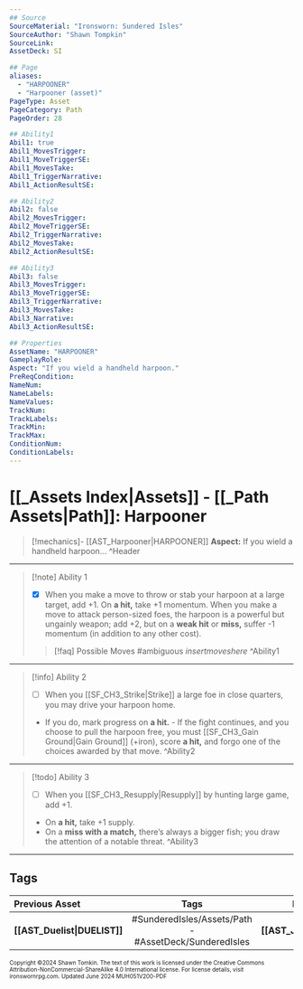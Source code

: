 ```yaml
---
## Source
SourceMaterial: "Ironsworn: Sundered Isles"
SourceAuthor: "Shawn Tompkin"
SourceLink: 
AssetDeck: SI

## Page
aliases:
  - "HARPOONER"
  - "Harpooner (asset)"
PageType: Asset
PageCategory: Path
PageOrder: 28

## Ability1
Abil1: true
Abil1_MovesTrigger: 
Abil1_MoveTriggerSE: 
Abil1_MovesTake: 
Abil1_TriggerNarrative: 
Abil1_ActionResultSE: 

## Ability2
Abil2: false
Abil2_MovesTrigger: 
Abil2_MoveTriggerSE: 
Abil2_TriggerNarrative: 
Abil2_MovesTake: 
Abil2_ActionResultSE: 

## Ability3
Abil3: false
Abil3_MovesTrigger: 
Abil3_MoveTriggerSE: 
Abil3_TriggerNarrative: 
Abil3_MovesTake: 
Abil3_Narrative: 
Abil3_ActionResultSE: 

## Properties
AssetName: "HARPOONER"
GameplayRole: 
Aspect: "If you wield a handheld harpoon."
PreReqCondition: 
NameNum: 
NameLabels: 
NameValues: 
TrackNum: 
TrackLabels: 
TrackMin: 
TrackMax: 
ConditionNum: 
ConditionLabels: 
---
```

# [[_Assets Index|Assets]] - [[_Path Assets|Path]]: Harpooner

> [!mechanics]- [[AST_Harpooner|HARPOONER]]
> **Aspect:** If you wield a handheld harpoon... ^Header
___
> [!note] Ability 1
> - [x] When you make a move to throw or stab your harpoon at a large target, add +1. On **a hit,** take +1 momentum.
> When you make a move to attack person-sized foes, the harpoon is a powerful but ungainly weapon; add +2, but on a **weak hit** or **miss,** suffer -1 momentum (in addition to any other cost).
> > [!faq] Possible Moves
> > #ambiguous _insertmoveshere_ ^Ability1
___
> [!info] Ability 2
> - [ ] When you [[SF_CH3_Strike|Strike]] a large foe in close quarters, you may drive your harpoon home.
> - If you do, mark progress on **a hit.**
> 		- If the fight continues, and you choose to pull the harpoon free, you must [[SF_CH3_Gain Ground|Gain Ground]] (+iron), score **a hit,** and forgo one of the choices awarded by that move. ^Ability2
___
> [!todo] Ability 3
> - [ ] When you [[SF_CH3_Resupply|Resupply]] by hunting large game, add +1.
> - On **a hit,** take +1 supply.
> - On a **miss with a match,** there’s always a bigger fish; you draw the attention of a notable threat. ^Ability3
___
## Tags

| Previous Asset | Tags | Next Asset |
| :--- | :---: | ---: |
| **[[AST_Duelist\|DUELIST]]** | #SunderedIsles/Assets/Path - #AssetDeck/SunderedIsles | **[[AST_Jinx\|JINX]]** |

<font size=-2>Copyright ©2024 Shawn Tomkin. The text of this work is licensed under the Creative Commons Attribution-NonCommercial-ShareAlike 4.0 International license. For license details, visit ironswornrpg.com. Updated June 2024 MUH051V200-PDF</font>